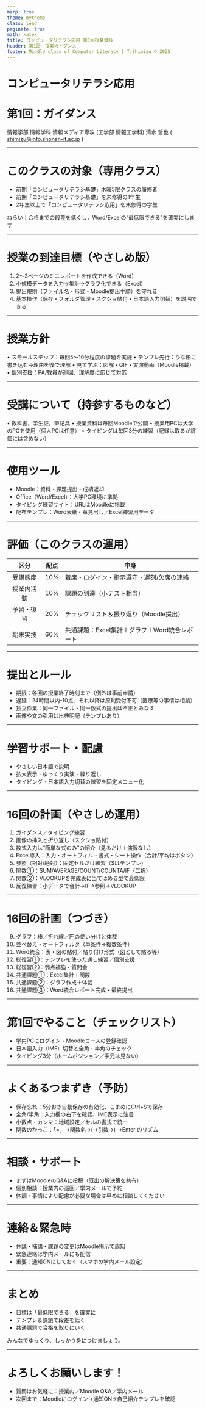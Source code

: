 ```yaml
---
marp: true
theme: mytheme
class: lead
paginate: true
math: katex
title: コンピュータリテラシ応用 第1回授業資料
header: 第1回：授業ガイダンス
footer: Middle class of Computer Literacy | T.Shimizu © 2025
---
```


# コンピュータリテラシ応用
# 第1回：ガイダンス

情報学部 情報学科 情報メディア専攻
(工学部 情報工学科)
清水 哲也 ( shimizu@info.shonan-it.ac.jp )

---

# このクラスの対象（専用クラス）
- 前期「コンピュータリテラシ基礎」木曜5限クラスの履修者
- 前期「コンピュータリテラシ基礎」を未修得の1年生
- 2年生以上で「コンピュータリテラシ応用」を未修得の学生

ねらい：合格までの段差を低くし，Word/Excelの“最低限できる”を確実にします

---

# 授業の到達目標（やさしめ版）
1.	2～3ページのミニレポートを作成できる（Word）
2.	小規模データを入力→集計→グラフ化できる（Excel）
3.	提出規則（ファイル名・形式・Moodle提出手順）を守れる
4.	基本操作（保存・フォルダ管理・スクショ貼付・日本語入力切替）を説明できる

---

# 授業方針
• スモールステップ：毎回5～10分程度の課題を実施
• テンプレ先行：ひな形に書き込む→理由を後で理解
• 見て学ぶ：図解・GIF・実演動画（Moodle掲載）
• 個別支援：PA/教員が巡回、理解度に応じて対応

---

# 受講について（持参するものなど）
• 教科書，学生証，筆記具
• 授業資料は毎回Moodleで公開
• 授業用PCは大学のPCを使用（個人PCは任意）
• タイピングは毎回3分の練習（記録は取るが評価には含めない）

---

# 使用ツール
- Moodle：資料・課題提出・成績返却
- Office（Word/Excel）：大学PC環境に準拠
- タイピング練習サイト：URLはMoodleに掲載
- 配布テンプレ：Word表紙・章見出し／Excel練習用データ

---

# 評価（このクラスの運用）

|    区分    | 配点  |                     中身                      |
| :--------: | :---: | --------------------------------------------- |
|  受講態度  |  10%  | 着席・ログイン・指示遵守・遅刻/欠席の連絡     |
| 授業内活動 |  10%  | 課題の到達（小テスト相当）                    |
| 予習・復習 |  20%  | チェックリスト＆振り返り（Moodle提出）        |
|  期末実技  |  60%  | 共通課題：Excel集計＋グラフ＋Word統合レポート |


---

# 提出とルール
- 期限：各回の授業終了時刻まで（例外は事前申請）
- 遅延：24時間以内-10点、それ以降は原則受付不可（医療等の事情は相談）
- 独立作業：同一ファイル・同一数式の提出は不正とみなす
- 画像や文の引用は出典明記（テンプレあり）

---

# 学習サポート・配慮
- やさしい日本語で説明
- 拡大表示・ゆっくり実演・繰り返し
- タイピング・日本語入力切替の練習を固定メニュー化

---

# 16回の計画（やさしめ運用）

1. ガイダンス／タイピング練習
2. 画像の挿入と折り返し（スクショ貼付）
3. 数式入力は“簡単な式のみ”の紹介（見るだけ＋演習なし）
4. Excel導入：入力・オートフィル・書式・シート操作（合計/平均はボタン）
5. 参照（相対/絶対）：固定セルだけ練習（$はテンプレ）
6. 関数①：SUM/AVERAGE/COUNT/COUNTA/IF（二択）
7. 関数②：VLOOKUPを完成表に当てはめる型で最低限
8. 反復練習：小データで合計→IF→参照→VLOOKUP

---

# 16回の計画（つづき）

9. グラフ：棒／折れ線／円の使い分けと体裁
10. 並べ替え・オートフィルタ（単条件→複数条件）
11. Word統合：表・図の貼付／貼り付け形式（図として貼る等）
12. 総復習①：テンプレを使った通し練習／個別支援
13. 総復習②：弱点補強・質問会
14. 共通課題①：Excel集計＋関数
15. 共通課題②：グラフ作成＋体裁
16. 共通課題③：Word統合レポート完成・最終提出

---

# 第1回でやること（チェックリスト）
- 学内PCにログイン・Moodleコースの登録確認
- 日本語入力（IME）切替と全角・半角のチェック
- タイピング3分（ホームポジション／手元は見ない）

---

# よくあるつまずき（予防）
- 保存忘れ：5分おき自動保存の有効化、こまめにCtrl+Sで保存
- 全角/半角：入力欄の右下を確認、IME表示に注目
- 小数点・カンマ：地域設定／セルの書式で統一
- 関数のかっこ：「=」→関数名→(→引数→) →Enter のリズム

---

# 相談・サポート
- まずはMoodleのQ&Aに投稿（既出の解決策を共有）
- 個別相談：授業内の巡回／学内メールで予約
- 体調・事情により配慮が必要な場合は早めに相談してください

---

# 連絡＆緊急時
- 休講・補講・課題の変更はMoodle掲示で周知
- 緊急連絡は学内メールにも配信
- 重要：通知ONにしておく（スマホの学内メール設定）

---

# まとめ
- 目標は「最低限できる」を確実に
- テンプレ＆課題で段差を低く
- 共通課題で合格を取りにいく

みんなでゆっくり、しっかり身につけましょう。

---

# よろしくお願いします！
- 質問はお気軽に：授業内／Moodle Q&A／学内メール
- 次回まで：Moodleにログイン→通知ON→自己紹介テンプレを確認